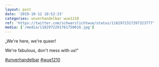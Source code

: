 ```yaml
---
layout: post
date: '2019-10-12 10:52:33'
categories: unverhandelbar wue1210
ref: 'https://twitter.com/schwarzlichtwue/status/1182972317397323777'
media: ['/media/1182972291761750016.jpg']
---
```

„We're here, we're queer!

We're fabulous, don't mess with us!“

[#unverhandelbar](/t/unverhandelbar) [#wue1210](/t/wue1210) 